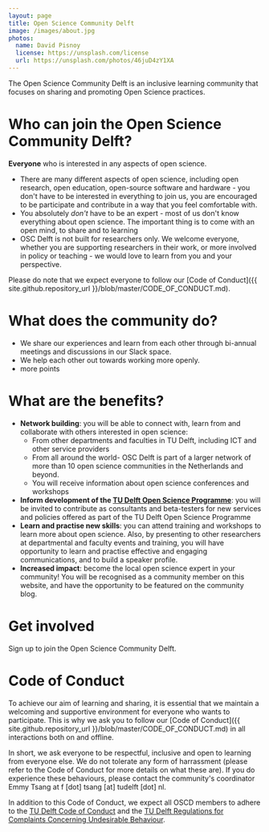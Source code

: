```yaml
---
layout: page
title: Open Science Community Delft
image: /images/about.jpg
photos:
  name: David Pisnoy
  license: https://unsplash.com/license
  url: https://unsplash.com/photos/46juD4zY1XA
---
```


The Open Science Community Delft is an inclusive learning community that focuses on sharing and promoting Open Science practices.

# Who can join the Open Science Community Delft?
**Everyone** who is interested in any aspects of open science.
- There are many different aspects of open science, including open research, open education, open-source software and hardware - you don't have to be interested in everything to join us, you are encouraged to be participate and contribute in a way that you feel comfortable with.
- You absolutely *don't* have to be an expert - most of us don't know everything about open science. The important thing is to come with an open mind, to share and to learning
- OSC Delft is not built for researchers only. We welcome everyone, whether you are supporting researchers in their work, or more involved in policy or teaching - we would love to learn from you and your perspective.

Please do note that we expect everyone to follow our [Code of Conduct]({{ site.github.repository_url }}/blob/master/CODE_OF_CONDUCT.md).

# What does the community do?
- We share our experiences and learn from each other through bi-annual meetings and discussions in our Slack space.
- We help each other out towards working more openly.
- more points

# What are the benefits?
- **Network building**: you will be able to connect with, learn from and collaborate with others interested in open science:
  - From other departments and faculties in TU Delft, including ICT and other service providers
  - From all around the world- OSC Delft is part of a larger network of more than 10 open science communities in the Netherlands and beyond.
  - You will receive information about open science conferences and workshops
- **Inform development of the [TU Delft Open Science Programme](https://www.tudelft.nl/library/actuele-themas/tu-delft-open-science/os/open-science-programme/)**: you will be invited to contribute as consultants and beta-testers for new services and policies offered as part of the TU Delft Open Science Programme
- **Learn and practise new skills**: you can attend training and workshops to learn more about open science. Also, by presenting to other researchers at departmental and faculty events and training, you will have opportunity to learn and practise effective and engaging communications, and to build a speaker profile.
- **Increased impact**: become the local open science expert in your community! You will be recognised as a community member on this website, and have the opportunity to be featured on the community blog.

# Get involved

Sign up to join the Open Science Community Delft.

# Code of Conduct

To achieve our aim of learning and sharing, it is essential that we maintain a welcoming and supportive environment for everyone who wants to participate. This is why we ask you to follow our [Code of Conduct]({{ site.github.repository_url }}/blob/master/CODE_OF_CONDUCT.md) in all interactions both on and offline.

In short, we ask everyone to be respectful, inclusive and open to learning from everyone else. We do not tolerate any form of harrassment (please refer to the Code of Conduct for more details on what these are). If you do experience these behaviours, please contact the community's coordinator Emmy Tsang at f [dot] tsang [at] tudelft [dot] nl.

In addition to this Code of Conduct, we expect all OSCD members to adhere to the [TU Delft Code of Conduct](https://www.tudelft.nl/en/about-tu-delft/strategy/integrity-policy/tu-delft-code-of-conduct/) and the [TU Delft Regulations for Complaints Concerning Undesirable Behaviour](https://d1rkab7tlqy5f1.cloudfront.net/TUDelft/Over_TU_Delft/Strategie/Integriteitsbeleid/TU%20Delft%20Regulations%20for%20Complaints%20Concerning%20Undesirable%20Behaviour.pdf).
